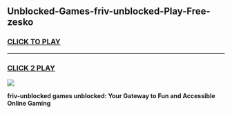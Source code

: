 
## Unblocked-Games-friv-unblocked-Play-Free-zesko
<h3>
<a href="https://premium76.site?title=friv-unblocked&ref=18A1">CLICK TO PLAY</a></h3>
<hr>

<h3>
<a href="https://premium76.site?title=friv-unblocked&ref=18A1">CLICK 2 PLAY</a>
  
</h3>

<a href="https://premium76.site?title=friv-unblocked&ref=18A1"><img src="https://clearcache.store/games.png"></a>


**friv-unblocked games unblocked: Your Gateway to Fun and Accessible Online Gaming**
